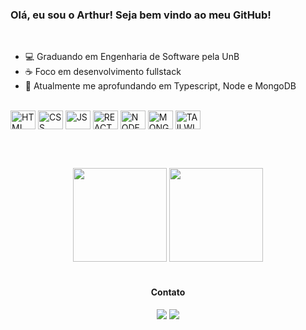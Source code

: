 

<section class="presentation" width="50%">

  <h3>Olá, eu sou o Arthur! Seja bem vindo ao meu GitHub!</h3>

  <div class="infos">
  <br>
      <ul>
          <li>💻 Graduando em Engenharia de Software pela UnB</li>
          <li>☕ Foco em desenvolvimento fullstack</li>
          <li>📖 Atualmente me aprofundando em Typescript, Node e MongoDB</li>
      </ul>
  </div>
  <br>

  <div class="tech-icons">
     <img align="center" alt="HTML" height="30" width="40" src="https://icongr.am/devicon/html5-original.svg?size=128&color=currentColor">
     <img align="center" alt="CSS" height="30" width="40" src="https://icongr.am/devicon/css3-original.svg?size=128&color=currentColor">
     <img align="center" alt="JS" height="30" width="40" src="https://icongr.am/devicon/javascript-original.svg?size=128&color=currentColor">
     <img align="center" alt="REACT" height="30" width="40" src="https://icongr.am/devicon/react-original.svg?size=128&color=currentColor">
     <img align="center" alt="NODE" height="30" width="40" src="https://icongr.am/devicon/nodejs-original.svg?size=128&color=currentColor">
     <img align="center" alt="MONGO" height="30" width="40" src="https://icongr.am/devicon/mongodb-original.svg?size=128&color=currentColor">
     <img align="center" alt="TAILWIND" height="30" width="40" src="https://icongr.am/simple/tailwindcss.svg?size=128&color=0fcfff&colored=false">
  </div>

  <br><br>
  
  <div id="git-stats" align="center">
      <img height="150em" src="https://github-readme-stats.vercel.app/api?username=artmds&show_icons=true&theme=midnight-purple&include_all_commits=true&count_private=true"/>
      <img height="150em" src="https://github-readme-stats.vercel.app/api/top-langs/?username=artmds&layout=compact&langs_count=7&theme=midnight-purple"/>
  </div>

  <br>
</section>
  
  <div id="social-media" align="center"> 
    <h4>Contato</h4>
    <a href="mailto:arthur.mdsousa@gmail.com@gmail.com"><img src="https://img.shields.io/badge/-Gmail-%23333?style=for-the-badge&logo=gmail&logoColor=white" target="_blank"></a>
    <a href="https://www.linkedin.com/in/arthur-sousa-514478206/" target="_blank"><img src="https://img.shields.io/badge/-LinkedIn-%230077B5?style=for-the-badge&logo=linkedin&logoColor=white" target="_blank"></a> 
  </div>
  
  
